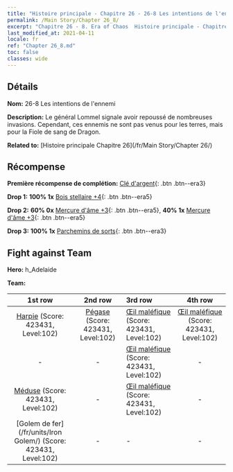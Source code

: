 ```yaml
---
title: "Histoire principale - Chapitre 26 - 26-8 Les intentions de l'ennemi"
permalink: /Main Story/Chapter 26_8/
excerpt: "Chapitre 26 - 8. Era of Chaos  Histoire principale - Chapitre 26_8. 26-8 Les intentions de l'ennemi"
last_modified_at: 2021-04-11
locale: fr
ref: "Chapter 26_8.md"
toc: false
classes: wide
---
```


## Détails

 **Nom:** 26-8 Les intentions de l'ennemi

 **Description:** Le général Lommel signale avoir repoussé de nombreuses invasions. Cependant, ces ennemis ne sont pas venus pour les terres, mais pour la Fiole de sang de Dragon.

 **Related to:** [Histoire principale Chapitre 26](/fr/Main Story/Chapter 26/)

## Récompense

 **Première récompense de complétion:** [Clé d'argent](/fr/Items/con_693/){: .btn .btn--era3}

 **Drop 1:** **100% 1x** [Bois stellaire +4](/fr/Items/mat_90/){: .btn .btn--era5}

 **Drop 2:** **60% 0x** [Mercure d'âme +3](/fr/Items/mat_84/){: .btn .btn--era5}, **40% 1x** [Mercure d'âme +3](/fr/Items/mat_84/){: .btn .btn--era5}

 **Drop 3:** **100% 1x** [Parchemins de sorts](/fr/Items/con_694/){: .btn .btn--era3}


## Fight against Team
 **Hero:** h_Adelaide

 **Team:**


  | 1st row | 2nd row | 3rd row | 4th row |
  |:----:|:----:|:----|:----:|
  | [Harpie](/fr/units/Harpy/) (Score: 423431, Level:102)  | [Pégase](/fr/units/Pegasus/) (Score: 423431, Level:102)  | [Œil maléfique](/fr/units/Beholder/) (Score: 423431, Level:102)  | [Œil maléfique](/fr/units/Beholder/) (Score: 423431, Level:102)  |
  | - | - | [Œil maléfique](/fr/units/Beholder/) (Score: 423431, Level:102)  | - |
  | [Méduse](/fr/units/Medusa/) (Score: 423431, Level:102)  | - | [Œil maléfique](/fr/units/Beholder/) (Score: 423431, Level:102)  | - |
  | [Golem de fer](/fr/units/Iron Golem/) (Score: 423431, Level:102)  | - | - | - |



